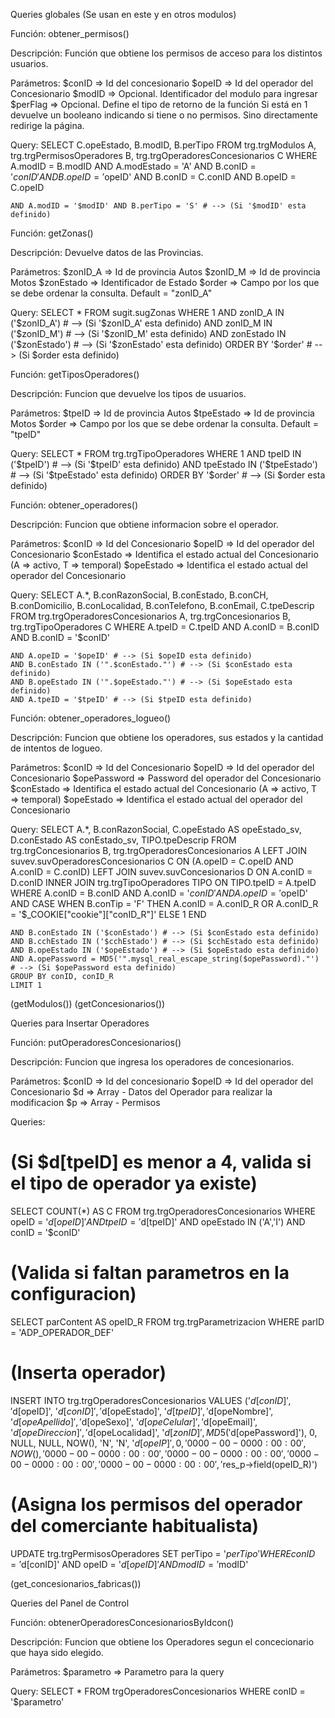 Queries globales 
(Se usan en este y en otros modulos)

Función:  obtener_permisos()

Descripción:
Función que obtiene los permisos de acceso para los distintos usuarios.

Parámetros:
$conID        =>  Id del concesionario
$opeID        =>  Id del operador del Concesionario
$modID        =>  Opcional. Identificador del modulo para ingresar
$perFlag      =>  Opcional. Define el tipo de retorno de la función Si está en 1 devuelve un booleano indicando si tiene o no permisos. Sino directamente redirige la página.

Query:
SELECT C.opeEstado, B.modID, B.perTipo 
  FROM trg.trgModulos A, trg.trgPermisosOperadores B, trg.trgOperadoresConcesionarios C 
    WHERE A.modID = B.modID 
    AND A.modEstado = 'A' 
    AND B.conID = '$conID'
    AND B.opeID = '$opeID' 
    AND B.conID = C.conID AND B.opeID = C.opeID
    
    AND A.modID = '$modID' AND B.perTipo = 'S' # --> (Si '$modID' esta definido)



Función:  getZonas()

Descripción:
Devuelve datos de las Provincias.

Parámetros:
$zonID_A    =>  Id de provincia Autos
$zonID_M    =>  Id de provincia Motos
$zonEstado  =>  Identificador de Estado
$order      =>  Campo por los que se debe ordenar la consulta. Default = "zonID_A"

Query:
SELECT * FROM sugit.sugZonas WHERE 1
  AND zonID_A IN ('$zonID_A') # --> (Si '$zonID_A' esta definido)
  AND zonID_M IN ('$zonID_M') # --> (Si '$zonID_M' esta definido)
  AND zonEstado IN ('$zonEstado') # --> (Si '$zonEstado' esta definido)
  ORDER BY '$order' # --> (Si $order esta definido)



Función:  getTiposOperadores()

Descripción:
Funcion que devuelve los tipos de usuarios.

Parámetros:
$tpeID    =>  Id de provincia Autos
$tpeEstado    =>  Id de provincia Motos
$order      =>  Campo por los que se debe ordenar la consulta. Default = "tpeID"

Query:
SELECT * FROM trg.trgTipoOperadores WHERE 1
  AND tpeID IN ('$tpeID') # --> (Si '$tpeID' esta definido)
  AND tpeEstado IN ('$tpeEstado') # --> (Si '$tpeEstado' esta definido)
  ORDER BY '$order' # --> (Si $order esta definido)





Función:  obtener_operadores()

Descripción:
Funcion que obtiene informacion sobre el operador.

Parámetros:
$conID         =>  Id del Concesionario
$opeID         =>  Id del operador del Concesionario
$conEstado     =>  Identifica el estado actual del Concesionario (A => activo, T => temporal)
$opeEstado     =>  Identifica el estado actual del operador del Concesionario

Query:
SELECT A.*, B.conRazonSocial, B.conEstado, B.conCH, B.conDomicilio, B.conLocalidad, B.conTelefono, B.conEmail, C.tpeDescrip
  FROM trg.trgOperadoresConcesionarios A, trg.trgConcesionarios B,  trg.trgTipoOperadores C
    WHERE A.tpeID = C.tpeID 
    AND A.conID = B.conID 
    AND B.conID = '$conID'

    AND A.opeID = '$opeID' # --> (Si $opeID esta definido)
    AND B.conEstado IN ('".$conEstado."') # --> (Si $conEstado esta definido)
    AND B.opeEstado IN ('".$opeEstado."') # --> (Si $opeEstado esta definido)
    AND A.tpeID = '$tpeID' # --> (Si $tpeID esta definido)
  



Función:  obtener_operadores_logueo()

Descripción:
Funcion que obtiene los operadores, sus estados y la cantidad de intentos de logueo.

Parámetros:
$conID         =>  Id del Concesionario
$opeID         =>  Id del operador del Concesionario
$opePassword   =>  Password del operador del Concesionario
$conEstado     =>  Identifica el estado actual del Concesionario (A => activo, T => temporal)
$opeEstado     =>  Identifica el estado actual del operador del Concesionario

Query:
SELECT A.*, B.conRazonSocial, C.opeEstado AS opeEstado_sv, D.conEstado AS conEstado_sv, TIPO.tpeDescrip
  FROM  trg.trgConcesionarios B, trg.trgOperadoresConcesionarios A
    LEFT JOIN  suvev.suvOperadoresConcesionarios C ON (A.opeID = C.opeID AND A.conID = C.conID)
    LEFT JOIN suvev.suvConcesionarios D ON A.conID = D.conID
    INNER JOIN trg.trgTipoOperadores TIPO ON TIPO.tpeID = A.tpeID
    WHERE A.conID = B.conID 
    AND A.conID = '$conID' 
    AND A.opeID = '$opeID'
    AND CASE WHEN B.conTip = 'F' 
    THEN A.conID = A.conID_R OR A.conID_R = '$_COOKIE["cookie"]["conID_R"]' 
    ELSE 1 END

    AND B.conEstado IN ('$conEstado') # --> (Si $conEstado esta definido)
    AND B.cchEstado IN ('$cchEstado') # --> (Si $cchEstado esta definido)
    AND B.opeEstado IN ('$opeEstado') # --> (Si $opeEstado esta definido)
    AND A.opePassword = MD5('".mysql_real_escape_string($opePassword)."') # --> (Si $opePassword esta definido)
    GROUP BY conID, conID_R
    LIMIT 1





(getModulos())
(getConcesionarios())


Queries para Insertar Operadores

Función:  putOperadoresConcesionarios()

Descripción:
Funcion que ingresa los operadores de concesionarios.

Parámetros:
$conID   =>  Id del concesionario
$opeID   =>  Id del operador del Concesionario
$d       =>  Array - Datos del Operador para realizar la modificacion
$p       =>  Array - Permisos

Queries:
# (Si $d[tpeID] es menor a 4, valida si el tipo de operador ya existe)
SELECT COUNT(*) AS C FROM trg.trgOperadoresConcesionarios 
  WHERE opeID = '$d[opeID]' 
  AND tpeID = '$d[tpeID]' 
  AND opeEstado IN ('A','I') 
  AND conID = '$conID'

# (Valida si faltan parametros en la configuracion)
SELECT parContent AS opeID_R FROM trg.trgParametrizacion WHERE parID = 'ADP_OPERADOR_DEF'

# (Inserta operador)
INSERT INTO trg.trgOperadoresConcesionarios 
  VALUES ('$d[conID]', '$d[opeID]', '$d[conID]', '$d[opeEstado]', '$d[tpeID]', '$d[opeNombre]', '$d[opeApellido]', '$d[opeSexo]', '$d[opeCelular]', 
  '$d[opeEmail]', '$d[opeDireccion]', '$d[opeLocalidad]', '$d[zonID]', MD5('$d[opePassword]'), 0, NULL, NULL, NOW(), 'N', 'N', '$d[opeIP]', 0, '0000-00-00 00:00:00', 
  NOW(), '0000-00-00 00:00:00', '0000-00-00 00:00:00', '0000-00-00 00:00:00', '0000-00-00 00:00:00', '$res_p->field(opeID_R)')

# (Asigna los permisos del operador del comerciante habitualista)
UPDATE trg.trgPermisosOperadores SET perTipo = '$perTipo' 
  WHERE conID = '$d[conID]' 
  AND opeID = '$d[opeID]' 
  AND modID = '$modID'

(get_concesionarios_fabricas())



Queries del Panel de Control

Función:  obtenerOperadoresConcesionariosByIdcon()

Descripción:
Funcion que obtiene los Operadores segun el concecionario que haya sido elegido.

Parámetros:
$parametro   =>  Parametro para la query

Query:
SELECT * FROM trgOperadoresConcesionarios WHERE conID = '$parametro'









